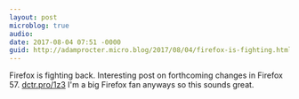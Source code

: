 ```yaml
---
layout: post
microblog: true
audio: 
date: 2017-08-04 07:51 -0000
guid: http://adamprocter.micro.blog/2017/08/04/firefox-is-fighting.html
---
```

Firefox is fighting back. Interesting post on forthcoming changes in Firefox 57. [dctr.pro/1z3](http://dctr.pro/1z3) I'm a big Firefox fan anyways so this sounds great. 
